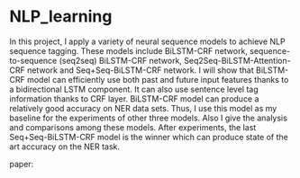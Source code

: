 # NLP_learning

In this project, I apply a variety of neural sequence models to achieve NLP sequence tagging. These models include BiLSTM-CRF network, sequence-to-sequence (seq2seq) BiLSTM-CRF network, Seq2Seq-BiLSTM-Attention-CRF network and Seq+Seq-BiLSTM-CRF network. I will show that BiLSTM-CRF model can efficiently use both past and future input features thanks to a bidirectional LSTM component. It can also use sentence level tag information thanks to CRF layer. BiLSTM-CRF model can produce a relatively good accuracy on NER data sets. Thus, I use this model as my baseline for the experiments of other three models. Also I give the analysis and comparisons among these models. After experiments, the last Seq+Seq-BiLSTM-CRF model is the winner which can produce state of the art accuracy on the NER task. 

paper: 
